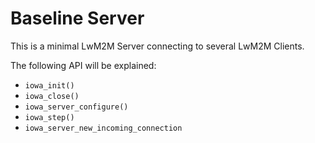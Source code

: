 # Baseline Server

This is a minimal LwM2M Server connecting to several LwM2M Clients.

The following API will be explained:

- `iowa_init()`
- `iowa_close()`
- `iowa_server_configure()`
- `iowa_step()`
- `iowa_server_new_incoming_connection`
